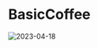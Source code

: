 # BasicCoffee
![2023-04-18](https://user-images.githubusercontent.com/101010501/232918179-d5d20217-79da-4d14-bd94-ebee16c44358.png)
